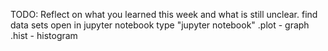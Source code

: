 TODO: Reflect on what you learned this week and what is still unclear.
find data sets 
open in jupyter notebook 
type "jupyter notebook"
.plot - graph
.hist - histogram